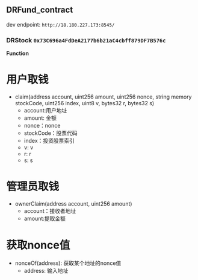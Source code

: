
## DRFund_contract

dev endpoint: `http://18.180.227.173:8545/`

### DRStock `0x73C696a4FdDeA2177b6b21aC4cbff879DF7B576c`

**Function**
      
# 用户取钱
- claim(address account, uint256 amount, uint256 nonce, string memory stockCode, uint256 index, uint8 v, bytes32 r, bytes32 s) 
  * account:用户地址
  * amount: 金额
  * nonce：nonce
  * stockCode：股票代码
  * index：投资股票索引
  * v: v
  * r: r
  * s: s

# 管理员取钱
- ownerClaim(address account, uint256 amount)
  * account：接收者地址
  * amount:提取金额

# 获取nonce值
- nonceOf(address): 获取某个地址的nonce值
    * address: 输入地址
